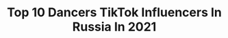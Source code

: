 ---
title: Top 10 Dancers TikTok Influencers In Russia In 2021
description: >-
  Find top dancers TikTok influencers in Russia in 2021. Most popular hashtags: #kpop #blackpink #bts #dance.
platform: TikTok
hits: 31
text_top: Discover the best TikTok influencers on inBeat.
text_bottom: Our platform aggregates 31 TikTok influencers like this in Russia for you to connect with.
profiles:
  - username: "mc.vishenkadance"
    fullname: >-
      Лерик🍒💣
    bio: >-
      Dancer💥😻 Сотрудничеств в Директ❤️💋👇 Instagram: Mc.vishenka🍒
    location: "Russia"
    followers: 47800
    engagement: 2519
    commentsToLikes: 0.037049
    id: ck9gmg5mis84v0j78thz6k3l9
    verified: false
    hashtags: "#kpop, #koreanboy, #bangtanboys, #bts"
  - username: "waterman108"
    fullname: >-
      Kirill Dzyuin
    bio: >-
      Dancer 28 Have a nice day 🔥
    location: "Russia"
    followers: 70900
    engagement: 1559
    commentsToLikes: 0.049545
    id: ck8ql66x2kect0j78nn3xz8se
    verified: false
    hashtags: "#duet"
  - username: "passifflora"
    fullname: >-
      plesni_cvet
    bio: >-
      Russian girl 🕊 ✨19 years✨ dancer instagram: plesni_cvet
    location: "Russia"
    followers: 5070
    engagement: 1386
    commentsToLikes: 0.146820
    id: ckbf7888xx4qp0j23og8q5c80
    verified: false
    hashtags: "#loveiz, #dance, #tinilin, #blackpink"
  - username: "mioleee"
    fullname: >-
      《°•Jay•°》
    bio: >-
      °•3к💛•° °•Jay•° °•Intern•° °•cover dancer•° °•inst: park_s07•°
    location: "Russia"
    followers: 3287
    engagement: 2437
    commentsToLikes: 0.038345
    id: ckc82t8ps3ifm0j23dfbq4fdf
    verified: false
    hashtags: "#kpoper, #kpopfan, #edit, #kpop"
  - username: "aleksandrseremin"
    fullname: >-
      Александр Еремин
    bio: >-
      Circus artist Dancer Neon/Fire show #aerialist #Ерёмас inst @aleksandreremins
    location: "Russia"
    followers: 4021
    engagement: 1184
    commentsToLikes: 0.069486
    id: ckbexbjxqhfml0j23mp0e4ev4
    verified: false
    hashtags: "#circus, #aerialist, #circusartist, #aerialskills"
  - username: "iamalyonalee"
    fullname: >-
      Alyona Lee
    bio: >-
      Алена 20 y.o♎️ Blogger 120 000+ Dancer Inst: alyona._.lee YouTube:Alyona Lee👇🏼
    location: "Russia"
    followers: 247300
    engagement: 2849
    commentsToLikes: 0.008436
    id: cka0q64s6bfb80i78njhlpfa3
    verified: false
    hashtags: "#asia, #asian, #trend, #bts"
  - username: "nst_yao.jpg"
    fullname: >-
      jk
    bio: >-
      nastya, 17 y.o. cover-dancer @bread__ducks 🔥INST: nst_yao.jpg🔥 rzn
    location: "Russia"
    followers: 361300
    engagement: 2602
    commentsToLikes: 0.005522
    id: ckavjfhiks1zh0j23kllzaucc
    verified: false
    hashtags: ""
  - username: "melannieyoo"
    fullname: >-
      Сверхонутый маньяк
    bio: >-
      👽inst:@yoomelannie👽 dancer 🌞пижамы на каждый день🌞 ❄Якт 🥶
    location: "Russia"
    followers: 5812
    engagement: 1919
    commentsToLikes: 0.016217
    id: ckbwhrtna2xuw0j239nngcbmy
    verified: false
    hashtags: "#supernatural, #blackpink, #kpop, #sam"
  - username: "egorsimachev"
    fullname: >-
      EgorSimachev
    bio: >-
      BOLSHOI BALLET dancer, acter director of @masterskayabaleta Father of 5children
    location: "Russia"
    followers: 30800
    engagement: 1149
    commentsToLikes: 0.016948
    id: ck9gkodb5kjh00j78tdj2b0h7
    verified: false
    hashtags: "#ballet, #bolshoi, #ballerina, #redbulldanceyourstyle"
  - username: "just_2alina"
    fullname: >-
      Dance_Alina
    bio: >-
      Cover Dancer 🧸 Instagram 🔸️ just_2a fandom name 🔹️ LiNKi 🥳
    location: "Russia"
    followers: 37800
    engagement: 1666
    commentsToLikes: 0.021836
    id: ckbl2fb6gzlh30j23v1p98csx
    verified: false
    hashtags: "#dance, #monbebe, #ateez, #kpop"
---